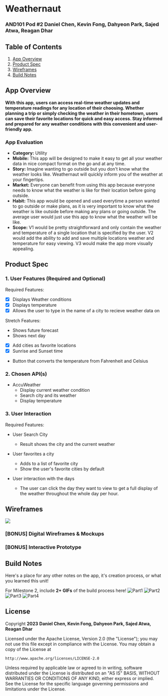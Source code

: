 # **Weathernaut**
### AND101 Pod #2 Daniel Chen, Kevin Fong, Dahyeon Park, Sajed Atwa, Reagan Dhar
## Table of Contents

1. [App Overview](#App-Overview)
1. [Product Spec](#Product-Spec)
1. [Wireframes](#Wireframes)
1. [Build Notes](#Build-Notes)

## App Overview
   
**With this app, users can access real-time weather updates and temperature readings for any location of their choosing. Whether planning a trip or simply checking the weather in their hometown, users can save their favorite locations for quick and easy access. Stay informed and prepared for any weather conditions with this convenient and user-friendly app.**

### App Evaluation

<!-- Evaluation of your app across the following attributes -->

- **Category:** Utility
- **Mobile:** This app will be designed to make it easy to get all your weather data in nice compact format on the go and at any time.
- **Story:** Imagine wanting to go outside but you don't know what the weather looks like. Weathernaut will quickly inform you of the weather at your fingertips.
- **Market:** Everyone can benefit from using this app because everyone needs to know what the weather is like for their location before going outside.
- **Habit:**  This app would be opened and used everytime a person wanted to go outside or make plans, as it is very important to know what the weather is like outside before making any plans or going outside. The average user would just use this app to know what the weather will be like.
- **Scope:** V1 would be pretty straightforward and only contain the weather and temperature of a single location that is specified by the user. V2 would add the ability to add and save multiple locations weather and temperature for easy viewing. V3 would make the app more visually appealing.

## Product Spec

### 1. User Features (Required and Optional)

Required Features:

- [x] Displays Weather conditions
- [x] Displays temperature
- [x] Allows the user to type in the name of a city to recieve weather data on

Stretch Features:

- Shows future forecast
- Shows next day
- [x] Add cities as favorite locations
- [x] Sunrise and Sunset time
- Button that converts the temperature from Fahrenheit and Celsius

### 2. Chosen API(s)

- AccuWeather
  - Display current weather condition
  - Search city and its weather
  - Display temperature


### 3. User Interaction

Required Features:

- User Search City
  - Result shows the city and the current weather
  
- User favorites a city
  - Adds to a list of favorite city
  - Show the user's favorite cities by default

- User interaction with the days
  - The user can click the day they want to view to get a     full display of the weather throughout the whole day       per hour.
## Wireframes

<!-- Add picture of your hand sketched wireframes in this section -->
![](https://i.imgur.com/RIhi701.jpg)

### [BONUS] Digital Wireframes & Mockups

### [BONUS] Interactive Prototype

## Build Notes

Here's a place for any other notes on the app, it's creation 
process, or what you learned this unit!  

For Milestone 2, include **2+ GIFs** of the build process here!
<img src='https://i.imgur.com/zqcMSzc.gif' title='Video Demo1' width='' alt='Part1' />
<img src='https://i.imgur.com/laCssry.gif' title='Video Demo2' width='' alt='Part2' />
<img src='https://i.imgur.com/kzD3h98.gif' title='Video Demo3' width='' alt='Part3' />
<img src='https://i.imgur.com/OyV5d2N.gif' title='Video Demo4' width='' alt='Part4' />

## License

Copyright **2023** **Daniel Chen, Kevin Fong, Dahyeon Park, Sajed Atwa, Reagan Dhar**

Licensed under the Apache License, Version 2.0 (the "License");
you may not use this file except in compliance with the License.
You may obtain a copy of the License at

    http://www.apache.org/licenses/LICENSE-2.0

Unless required by applicable law or agreed to in writing, software
distributed under the License is distributed on an "AS IS" BASIS,
WITHOUT WARRANTIES OR CONDITIONS OF ANY KIND, either express or implied.
See the License for the specific language governing permissions and
limitations under the License.
